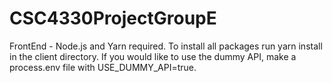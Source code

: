 # CSC4330ProjectGroupE
FrontEnd - Node.js and Yarn required. To install all packages run yarn install in the client directory. If you would like to use the dummy API, make a process.env file with USE_DUMMY_API=true.